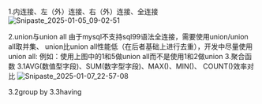 1.内连接、左（外）连接、右（外）连接、全连接
![Snipaste_2025-01-05_09-02-51](https://github.com/user-attachments/assets/41f67232-362c-4198-ba5b-ef53f3e8fe7c)

2.union与union all
由于mysql不支持sql99语法全连接，需要使用union/union all取并集、
union比union all性能低（在后者基础上进行去重），开发中尽量使用union all:
例如：使用上图中的1和5做union all而不是使用1和2做union
3.聚合函数
3.1AVG(数值型字段)、SUM(数字型字段)、MAX()、MIN()、
COUNT()效率对比
![Snipaste_2025-01-07_22-57-08](https://github.com/user-attachments/assets/58fc8568-8976-458c-8881-4779170e6477)


3.2group by
3.3having